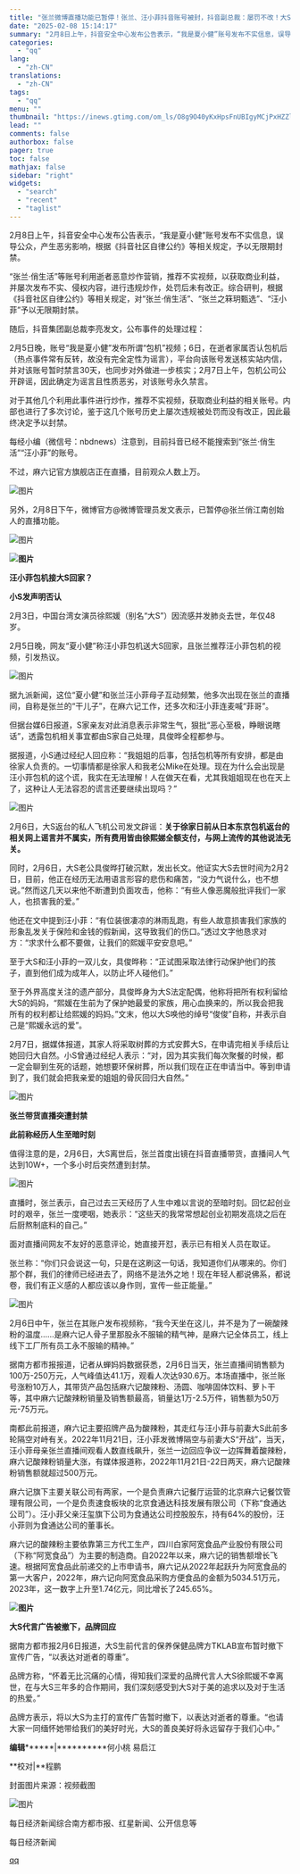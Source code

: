 ```yaml
---
title: "张兰微博直播功能已暂停！张兰、汪小菲抖音账号被封，抖音副总裁：屡罚不改！大S代言广告被撤下，品牌回应"
date: "2025-02-08 15:14:17"
summary: "2月8日上午，抖音安全中心发布公告表示，“我是夏小健”账号发布不实信息，误导公众，产生恶劣影响，根据..."
categories:
  - "qq"
lang:
  - "zh-CN"
translations:
  - "zh-CN"
tags:
  - "qq"
menu: ""
thumbnail: "https://inews.gtimg.com/om_ls/O8g9O40yKxHpsFnUBIgyMCjPxHZZlcJTlMUcIQsAdZsGgAA_640360/0"
lead: ""
comments: false
authorbox: false
pager: true
toc: false
mathjax: false
sidebar: "right"
widgets:
  - "search"
  - "recent"
  - "taglist"
---
```


2月8日上午，抖音安全中心发布公告表示，“我是夏小健”账号发布不实信息，误导公众，产生恶劣影响，根据《抖音社区自律公约》等相关规定，予以无限期封禁。

“张兰·俏生活”等账号利用逝者恶意炒作营销，推荐不实视频，以获取商业利益，并屡次发布不实、侵权内容，进行违规炒作，处罚后未有改正。综合研判，根据《抖音社区自律公约》等相关规定，对“张兰·俏生活”、“张兰之箖玥甄选”、“汪小菲”予以无限期封禁。

随后，抖音集团副总裁李亮发文，公布事件的处理过程：

2月5日晚，账号“我是夏小健”发布所谓“包机”视频；6日，在逝者家属否认包机后（热点事件常有反转，故没有完全定性为谣言），平台向该账号发送核实站内信，并对该账号暂时禁言30天，也同步对外做进一步核实；2月7日上午，包机公司公开辟谣，因此确定为谣言且性质恶劣，对该账号永久禁言。

对于其他几个利用此事件进行炒作，推荐不实视频，获取商业利益的相关账号。内部也进行了多次讨论，鉴于这几个账号历史上屡次违规被处罚而没有改正，因此最终决定予以封禁。

每经小编（微信号：nbdnews）注意到，目前抖音已经不能搜索到“张兰·俏生活”“汪小菲”的账号。

不过，麻六记官方旗舰店正在直播，目前观众人数上万。

![图片](https://inews.gtimg.com/om_bt/OGAcLTsr9yO9YsN91kgTqQvEUBxrHVyN4vwwNq17vE_dwAA/641)

另外，2月8日下午，微博官方@微博管理员发文表示，已暂停@张兰俏江南创始人的直播功能。

![图片](https://inews.gtimg.com/om_bt/O_rbCNgGYdX-zSVfz1oRqbrism8mInkkoID4tQm2V7gfAAA/641)

**![图片](https://inews.gtimg.com/om_bt/O9O5f9Hd0a_AW9VnRWrvM2ABus8dF0cdxf2tK_hJMh0FUAA/641)**

**汪小菲包机接大S回家？**

**小S发声明否认**

2月3日，中国台湾女演员徐熙媛（别名“大S”）因流感并发肺炎去世，年仅48岁。

2月5日晚，网友“夏小健”称汪小菲包机送大S回家，且张兰推荐汪小菲包机的视频，引发热议。

![图片](https://inews.gtimg.com/om_bt/OHxNNjRXTaXWobfGi7kKkiB132g-_PCpixf9o0CSxIbbgAA/641)

据九派新闻，这位“夏小健”和张兰汪小菲母子互动频繁，他多次出现在张兰的直播间，自称是张兰的“干儿子”，在麻六记工作，还多次和汪小菲连麦喊“菲哥”。

但据台媒6日报道，S家亲友对此消息表示非常生气，狠批“恶心至极，睁眼说瞎话”，透露包机相关事宜都由S家自己处理，具俊晔全程都参与。

据报道，小S通过经纪人回应称：“我姐姐的后事，包括包机等所有安排，都是由徐家人负责的。一切事情都是徐家人和我老公Mike在处理。现在为什么会出现是汪小菲包机的这个谎，我实在无法理解！人在做天在看，尤其我姐姐现在也在天上了，这种让人无法容忍的谎言还要继续出现吗？”

![图片](https://inews.gtimg.com/om_bt/Oqced6i_YNVhrUhg2uhXm3ARBhFai9u-YKPRbI9SjkOfcAA/641)

2月6日，大S返台的私人飞机公司发文辟谣：**关于徐家日前从日本东京包机返台的相关网上谣言并不属实，所有费用皆由徐熙娣全额支付，与网上流传的其他说法无关。**

同时，2月6日，大S老公具俊晔打破沉默，发出长文。他证实大S去世时间为2月2日，目前，他正在经历无法用语言形容的悲伤和痛苦，“没力气说什么，也不想说。”然而这几天以来他不断遭到负面攻击，他称：“有些人像恶魔般批评我们一家人，也损害我的爱。”

他还在文中提到汪小菲：“有位装很凄凉的淋雨乱跑，有些人故意损害我们家族的形象乱发关于保险和金钱的假新闻，这导致我们的伤口。”透过文字他恳求对方：“求求什么都不要做，让我们的熙媛平安安息吧。”

至于大S和汪小菲的一双儿女，具俊晔称：“正试图采取法律行动保护他们的孩子，直到他们成为成年人，以防止坏人碰他们。”

至于外界高度关注的遗产部分，具俊晔身为大S法定配偶，他称将把所有权利留给大S的妈妈，“熙媛在生前为了保护她最爱的家族，用心血换来的，所以我会把我所有的权利都让给熙媛的妈妈。”文末，他以大S唤他的绰号“俊俊”自称，并表示自己是“熙媛永远的爱”。

2月7日，据媒体报道，其家人将采取树葬的方式安葬大S，在申请完相关手续后让她回归大自然。小S曾通过经纪人表示：“对，因为其实我们每次聚餐的时候，都一定会聊到生死的话题，她想要环保树葬，所以我们现在正在申请当中。等到申请到了，我们就会把我亲爱的姐姐的骨灰回归大自然。”

![图片](https://inews.gtimg.com/om_bt/O9O5f9Hd0a_AW9VnRWrvM2ABus8dF0cdxf2tK_hJMh0FUAA/641)

**张兰带货直播突遭封禁**

**此前称经历人生至暗时刻**

值得注意的是，2月6日，大S离世后，张兰首度出镜在抖音直播带货，直播间人气达到10W+，一个多小时后突然遭到封禁。

![图片](https://inews.gtimg.com/om_bt/OQ5KZv_Hy1l6-l_GjrYmeKnugaipaWGWeP_H5p-T7W_WUAA/641)

直播时，张兰表示，自己过去三天经历了人生中难以言说的至暗时刻。回忆起创业时的艰辛，张兰一度哽咽，她表示：“这些天的我常常想起创业初期发高烧之后在后厨熬制底料的自己。”

面对直播间网友不友好的恶意评论，她直接开怼，表示已有相关人员在取证。

张兰称：“你们只会说这一句，只是在这刷这一句话，我知道你们从哪来的。你们那个群，我们的律师已经进去了，网络不是法外之地！现在年轻人都说佛系，都说卷，我们有正义感的人都应该以身作则，宣传一些正能量。”

![图片](https://inews.gtimg.com/om_bt/OaDa_jbTFSRwc5fJ2DEkiUjR78G_bsZH0Vp_1-Fwur9ccAA/641)

2月6日中午，张兰在其账户发布视频称，“我今天坐在这儿，并不是为了一碗酸辣粉的温度……是麻六记人骨子里那股永不服输的精气神，是麻六记全体员工，线上线下工厂所有员工永不服输的精神。”

据南方都市报报道，记者从蝉妈妈数据获悉，2月6日当天，张兰直播间销售额为100万-250万元，人气峰值达41.1万，观看人次达930.6万。本场直播中，张兰账号涨粉10万人，其带货产品包括麻六记酸辣粉、汤圆、咖啡固体饮料、萝卜干等，其中麻六记酸辣粉销量及销售额最高，销量达1万-2.5万件，销售额为50万元-75万元。

南都此前报道，麻六记主要招牌产品为酸辣粉，其走红与汪小菲与前妻大S此前多轮隔空对峙有关。2022年11月21日，汪小菲发微博隔空与前妻大S“开战”，当天，汪小菲母亲张兰直播间观看人数直线飙升，张兰一边回应争议一边挥舞着酸辣粉，麻六记酸辣粉销量大涨，有媒体报道称，2022年11月21日-22日两天，麻六记酸辣粉销售额就超过500万元。

麻六记旗下主要关联公司有两家，一个是负责麻六记餐厅运营的北京麻六记餐饮管理有限公司，一个是负责速食板块的北京食通达科技发展有限公司（下称“食通达公司”）。汪小菲父亲汪玺旗下公司为食通达公司控股股东，持有64%的股份，汪小菲则为食通达公司的董事长。

麻六记的酸辣粉主要依靠第三方代工生产，四川白家阿宽食品产业股份有限公司（下称“阿宽食品”）为主要的制造商。自2022年以来，麻六记的销售额增长飞速。根据阿宽食品此前递交的上市申请书，麻六记从2022年起跃升为阿宽食品的第一大客户，2022年，麻六记向阿宽食品采购方便食品的金额为5034.51万元，2023年，这一数字上升至1.74亿元，同比增长了245.65%。

**![图片](https://inews.gtimg.com/om_bt/O9O5f9Hd0a_AW9VnRWrvM2ABus8dF0cdxf2tK_hJMh0FUAA/641)**

**大S代言广告被撤下，品牌回应**

据南方都市报2月6日报道，大S生前代言的保养保健品牌方TKLAB宣布暂时撤下宣传广告，“以表达对逝者的尊重”。

品牌方称，“怀着无比沉痛的心情，得知我们深爱的品牌代言人大S徐熙媛不幸离世，在与大S三年多的合作期间，我们深刻感受到大S对于美的追求以及对于生活的热爱。”

品牌方表示，将以大S为主打的宣传广告暂时撤下，以表达对逝者的尊重。“也请大家一同缅怀她带给我们的美好时光，大S的善良美好将永远留存于我们心中。”

**编辑********|**********何小桃 易启江

**校对|**程鹏

封面图片来源：视频截图

![图片](https://inews.gtimg.com/om_bt/O2PotxSj3k69WC-oBUX4S30cxHa9C8Ze2nZeBXyFaU3RQAA/641)

每日经济新闻综合南方都市报、红星新闻、公开信息等

  

每日经济新闻

[qq](https://new.qq.com/rain/a/20250208A053D800)
